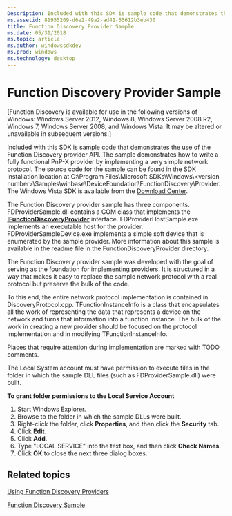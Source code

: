 ```yaml
---
Description: Included with this SDK is sample code that demonstrates the use of the Function Discovery provider API.
ms.assetid: 81955209-d6e2-49a2-ad41-55612b3eb430
title: Function Discovery Provider Sample
ms.date: 05/31/2018
ms.topic: article
ms.author: windowssdkdev
ms.prod: windows
ms.technology: desktop
---
```


# Function Discovery Provider Sample

\[Function Discovery is available for use in the following versions of Windows: Windows Server 2012, Windows 8, Windows Server 2008 R2, Windows 7, Windows Server 2008, and Windows Vista. It may be altered or unavailable in subsequent versions.\]

Included with this SDK is sample code that demonstrates the use of the Function Discovery provider API. The sample demonstrates how to write a fully functional PnP-X provider by implementing a very simple network protocol. The source code for the sample can be found in the SDK installation location at C:\\Program Files\\Microsoft SDKs\\Windows\\&lt;version number&gt;\\Samples\\winbase\\DeviceFoundation\\FunctionDiscovery\\Provider. The Windows Vista SDK is available from the [Download Center](http://go.microsoft.com/fwlink/p/?linkid=102968).

The Function Discovery provider sample has three components. FDProviderSample.dll contains a COM class that implements the [**IFunctionDiscoveryProvider**](/windows/win32/FunctionDiscoveryProvider/nn-functiondiscoveryprovider-ifunctiondiscoveryprovider?branch=master) interface. FDProviderHostSample.exe implements an executable host for the provider. FDProviderSampleDevice.exe implements a simple soft device that is enumerated by the sample provider. More information about this sample is available in the readme file in the FunctionDiscoveryProvider directory.

The Function Discovery provider sample was developed with the goal of serving as the foundation for implementing providers. It is structured in a way that makes it easy to replace the sample network protocol with a real protocol but preserve the bulk of the code.

To this end, the entire network protocol implementation is contained in DiscoveryProtocol.cpp. TFunctionInstanceInfo is a class that encapsulates all the work of representing the data that represents a device on the network and turns that information into a function instance. The bulk of the work in creating a new provider should be focused on the protocol implementation and in modifying TFunctionInstanceInfo.

Places that require attention during implementation are marked with TODO comments.

The Local System account must have permission to execute files in the folder in which the sample DLL files (such as FDProviderSample.dll) were built.

**To grant folder permissions to the Local Service Account**

1.  Start Windows Explorer.
2.  Browse to the folder in which the sample DLLs were built.
3.  Right-click the folder, click **Properties**, and then click the **Security** tab.
4.  Click **Edit**.
5.  Click **Add**.
6.  Type "LOCAL SERVICE" into the text box, and then click **Check Names**.
7.  Click **OK** to close the next three dialog boxes.

## Related topics

<dl> <dt>

[Using Function Discovery Providers](using-function-discovery-providers.md)
</dt> <dt>

[Function Discovery Sample](function-discovery-sample.md)
</dt> </dl>

 

 



